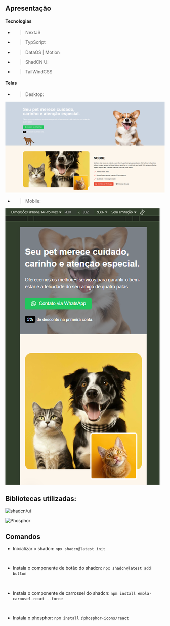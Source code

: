 ## Apresentação

#### Tecnologias

* > NextJS
* > TypScript
* > DataOS | Motion
* > ShadCN UI
* > TailWindCSS  

#### Telas

* > Desktop:
<img src="./screens/web.png"/>

* > Mobile:
<img src="./screens/Mobile.png"/>


## Bibliotecas utilizadas:

![shadcn/ui](https://img.shields.io/badge/shadcn/ui-Componentes%20React-blueviolet?style=flat-square&logo=shadcn/ui)


![Phosphor](https://img.shields.io/badge/Phosphor-Biblioteca%20de%20Icones-blue?style=flat-square&logo=phosphoricons)

## Comandos

* Inicializar o shadcn: `npx shadcn@latest init`
<br>

* Instala o componente de botão do shadcn: `npx shadcn@latest add button`
<br>

* Instala o componente de carrossel do shadcn: `npm install embla-carousel-react --force`
<br>

* Instala o phosphor: `npm install @phosphor-icons/react`
